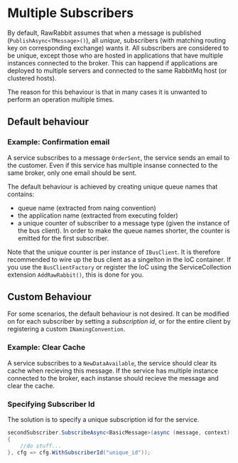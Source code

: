 # Multiple Subscribers

By default, RawRabbit assumes that when a message is published (`PublishAsync<TMessage>()`), all _unique_, subscribers (with matching routing key on corresponding exchange) wants it. All subscribers are considered to be unique, except those who are hosted in applications that have multiple instances connected to the broker. This can happend if applications are deployed to multiple servers and connected to the same RabbitMq host (or clustered hosts).

The reason for this behaviour  is that in many cases it is unwanted to perform an operation multiple times.

## Default behaviour

### Example: Confirmation email
A service subscribes to a message `OrderSent`, the service sends an email to the customer. Even if this service has multiple insanse connected to the same broker, only one email should be sent.

The default behaviour is achieved by creating unique queue names that contains:
* queue name (extracted from naing convention)
* the application name (extracted from executing folder)
* a unique counter of subscriber to a message type (given the instance of the bus client). In order to make the queue names shorter, the counter is emitted for the first subscriber.

Note that the unique counter is per instance of `IBusClient`. It is therefore recommended to wire up the bus client as a singelton in the IoC container. If you use the `BusClientFactory` or register the IoC using the ServiceCollection extension `AddRawRabbit()`, this is done for you.

## Custom Behaviour
For some scenarios, the default behaviour is not desired. It can be modified on for each subscriber by setting a _subscription id_, or for the entire client by registering a custom `INamingConvention`. 

### Example: Clear Cache
A service subscribes to a `NewDataAvailable`, the service should clear its cache when recieving this message. If the service has multiple instance connected to the broker, each instanse should recieve the message and clear the cache.

### Specifying Subscriber Id
The solution is to specify a unique subscription id for the service.
```csharp
secondSubscriber.SubscribeAsync<BasicMessage>(async (message, context) =>
{
    //do stuff...
}, cfg => cfg.WithSubscriberId("unique_id"));
```

